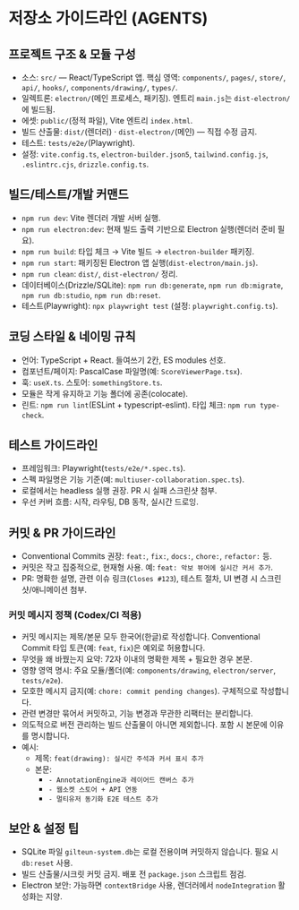 # 저장소 가이드라인 (AGENTS)

## 프로젝트 구조 & 모듈 구성
- 소스: `src/` — React/TypeScript 앱. 핵심 영역: `components/`, `pages/`, `store/`, `api/`, `hooks/`, `components/drawing/`, `types/`.
- 일렉트론: `electron/`(메인 프로세스, 패키징). 엔트리 `main.js`는 `dist-electron/`에 빌드됨.
- 에셋: `public/`(정적 파일), Vite 엔트리 `index.html`.
- 빌드 산출물: `dist/`(렌더러) · `dist-electron/`(메인) — 직접 수정 금지.
- 테스트: `tests/e2e/`(Playwright).
- 설정: `vite.config.ts`, `electron-builder.json5`, `tailwind.config.js`, `.eslintrc.cjs`, `drizzle.config.ts`.

## 빌드/테스트/개발 커맨드
- `npm run dev`: Vite 렌더러 개발 서버 실행.
- `npm run electron:dev`: 현재 빌드 출력 기반으로 Electron 실행(렌더러 준비 필요).
- `npm run build`: 타입 체크 → Vite 빌드 → `electron-builder` 패키징.
- `npm run start`: 패키징된 Electron 앱 실행(`dist-electron/main.js`).
- `npm run clean`: `dist/`, `dist-electron/` 정리.
- 데이터베이스(Drizzle/SQLite): `npm run db:generate`, `npm run db:migrate`, `npm run db:studio`, `npm run db:reset`.
- 테스트(Playwright): `npx playwright test` (설정: `playwright.config.ts`).

## 코딩 스타일 & 네이밍 규칙
- 언어: TypeScript + React. 들여쓰기 2칸, ES modules 선호.
- 컴포넌트/페이지: PascalCase 파일명(예: `ScoreViewerPage.tsx`).
- 훅: `useX.ts`. 스토어: `somethingStore.ts`.
- 모듈은 작게 유지하고 기능 폴더에 공존(colocate).
- 린트: `npm run lint`(ESLint + typescript-eslint). 타입 체크: `npm run type-check`.

## 테스트 가이드라인
- 프레임워크: Playwright(`tests/e2e/*.spec.ts`).
- 스펙 파일명은 기능 기준(예: `multiuser-collaboration.spec.ts`).
- 로컬에서는 headless 실행 권장. PR 시 실패 스크린샷 첨부.
- 우선 커버 흐름: 시작, 라우팅, DB 동작, 실시간 드로잉.

## 커밋 & PR 가이드라인
- Conventional Commits 권장: `feat:`, `fix:`, `docs:`, `chore:`, `refactor:` 등.
- 커밋은 작고 집중적으로, 현재형 사용. 예: `feat: 악보 뷰어에 실시간 커서 추가`.
- PR: 명확한 설명, 관련 이슈 링크(`Closes #123`), 테스트 절차, UI 변경 시 스크린샷/애니메이션 첨부.

### 커밋 메시지 정책 (Codex/CI 적용)
- 커밋 메시지는 제목/본문 모두 한국어(한글)로 작성합니다. Conventional Commit 타입 토큰(예: `feat`, `fix`)은 예외로 허용합니다.
- 무엇을 왜 바꿨는지 요약: 72자 이내의 명확한 제목 + 필요한 경우 본문.
- 영향 영역 명시: 주요 모듈/폴더(예: `components/drawing`, `electron/server`, `tests/e2e`).
- 모호한 메시지 금지(예: `chore: commit pending changes`). 구체적으로 작성합니다.
- 관련 변경만 묶어서 커밋하고, 기능 변경과 무관한 리팩터는 분리합니다.
- 의도적으로 버전 관리하는 빌드 산출물이 아니면 제외합니다. 포함 시 본문에 이유를 명시합니다.
- 예시:
  - 제목: `feat(drawing): 실시간 주석과 커서 표시 추가`
  - 본문:
    - `- AnnotationEngine과 레이어드 캔버스 추가`
    - `- 웹소켓 스토어 + API 연동`
    - `- 멀티유저 동기화 E2E 테스트 추가`

## 보안 & 설정 팁
- SQLite 파일 `gilteun-system.db`는 로컬 전용이며 커밋하지 않습니다. 필요 시 `db:reset` 사용.
- 빌드 산출물/시크릿 커밋 금지. 배포 전 `package.json` 스크립트 점검.
- Electron 보안: 가능하면 `contextBridge` 사용, 렌더러에서 `nodeIntegration` 활성화는 지양.

